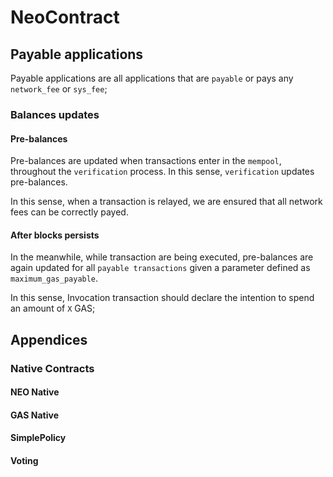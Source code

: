 # NeoContract


## Payable applications

Payable applications are all applications that are `payable` or pays any `network_fee` or `sys_fee`;

### Balances updates

#### Pre-balances

Pre-balances are updated when transactions enter in the `mempool`, throughout the `verification` process.
In this sense, `verification` updates pre-balances.

In this sense, when a transaction is relayed, we are ensured that all network fees can be correctly payed.

#### After blocks persists

In the meanwhile, while transaction are being executed, pre-balances are again updated for all `payable transactions` given a parameter defined as `maximum_gas_payable`.

In this sense, Invocation transaction should declare the intention to spend an amount of `X` GAS;

## Appendices

### Native Contracts

#### NEO Native

#### GAS Native

#### SimplePolicy

#### Voting
